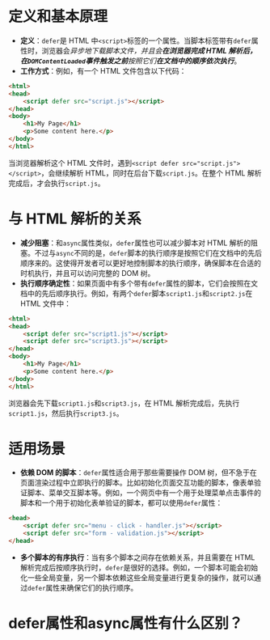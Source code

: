 # 定义和基本原理
- **定义**：`defer`是 HTML 中`<script>`标签的一个属性。当脚本标签带有`defer`属性时，浏览器会*异步地下载脚本文件，并且会**在浏览器完成 HTML 解析后，在`DOMContentLoaded`事件触发之前**按照它们**在文档中的顺序依次执行***。
- **工作方式**：例如，有一个 HTML 文件包含以下代码：

```html
<html>
<head>
    <script defer src="script.js"></script>
</head>
<body>
    <h1>My Page</h1>
    <p>Some content here.</p>
</body>
</html>
```

当浏览器解析这个 HTML 文件时，遇到`<script defer src="script.js"></script>`，会继续解析 HTML，同时在后台下载`script.js`。在整个 HTML 解析完成后，才会执行`script.js`。

# 与 HTML 解析的关系
- **减少阻塞**：和`async`属性类似，`defer`属性也可以减少脚本对 HTML 解析的阻塞。不过与`async`不同的是，`defer`脚本的执行顺序是按照它们在文档中的先后顺序来的。这使得开发者可以更好地控制脚本的执行顺序，确保脚本在合适的时机执行，并且可以访问完整的 DOM 树。
- **执行顺序确定性**：如果页面中有多个带有`defer`属性的脚本，它们会按照在文档中的先后顺序执行。例如，有两个`defer`脚本`script1.js`和`script2.js`在 HTML 文件中：

```html
<html>
<head>
    <script defer src="script1.js"></script>
    <script defer src="script3.js"></script>
</head>
<body>
    <h1>My Page</h1>
    <p>Some content here.</p>
</body>
</html>
```

浏览器会先下载`script1.js`和`script3.js`，在 HTML 解析完成后，先执行`script1.js`，然后执行`script3.js`。

# 适用场景
- **依赖 DOM 的脚本**：`defer`属性适合用于那些需要操作 DOM 树，但不急于在页面渲染过程中立即执行的脚本。比如初始化页面交互功能的脚本，像表单验证脚本、菜单交互脚本等。例如，一个网页中有一个用于处理菜单点击事件的脚本和一个用于初始化表单验证的脚本，都可以使用`defer`属性：

```html
<head>
    <script defer src="menu - click - handler.js"></script>
    <script defer src="form - validation.js"></script>
</head>
```

- **多个脚本的有序执行**：当有多个脚本之间存在依赖关系，并且需要在 HTML 解析完成后按顺序执行时，`defer`是很好的选择。例如，一个脚本可能会初始化一些全局变量，另一个脚本依赖这些全局变量进行更复杂的操作，就可以通过`defer`属性来确保它们的执行顺序。

# defer属性和async属性有什么区别？

